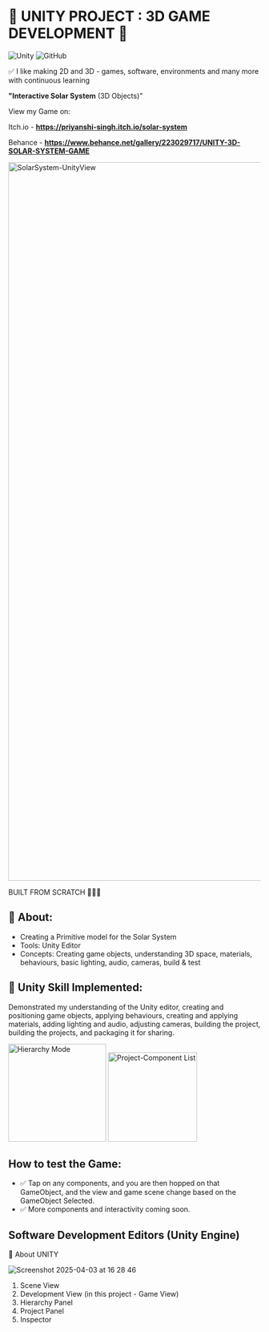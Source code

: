 # 🚀 UNITY PROJECT : 3D GAME DEVELOPMENT 🌌  

![Unity](https://img.shields.io/badge/Unity-100000?style=for-the-badge&logo=unity&logoColor=white) ![GitHub](https://img.shields.io/badge/GitHub-100000?style=for-the-badge&logo=github&logoColor=white)

✅ I like making 2D and 3D - games, software, environments and many more with continuous learning


**"Interactive Solar System** (3D Objects)"

View my Game on: 

Itch.io -  **https://priyanshi-singh.itch.io/solar-system**

Behance -  **https://www.behance.net/gallery/223029717/UNITY-3D-SOLAR-SYSTEM-GAME**


<img width="1433" alt="SolarSystem-UnityView" src="https://github.com/user-attachments/assets/7819d5a2-5e06-4dcc-99ad-5d9e611541ee" />


BUILT FROM SCRATCH 👩🏻‍💻

## 🎯 About:  
- Creating a Primitive model for the Solar System  
- Tools: Unity Editor  
- Concepts: Creating game objects, understanding 3D space, materials, behaviours, basic lighting, audio, cameras, build & test  

## 🚀 Unity Skill Implemented:
Demonstrated my understanding of the Unity editor, creating and positioning game objects, applying behaviours, creating and applying materials, adding lighting and audio, adjusting cameras, building the project, building the projects, and packaging it for sharing.

<img width="195" alt="Hierarchy Mode" src="https://github.com/user-attachments/assets/c8b0ad4f-571c-4cf2-a4fb-65203448911e" />

<img width="178" alt="Project-Component List" src="https://github.com/user-attachments/assets/61df6750-ee28-49fa-bf8f-51bb0f5284ca" />


## How to test the Game:
- ✅ Tap on any components, and you are then hopped on that GameObject, and the view and game scene change based on the GameObject Selected.
- ✅ More components and interactivity coming soon.

## Software Development Editors (Unity Engine)
🚀 About UNITY

![Screenshot 2025-04-03 at 16 28 46](https://github.com/user-attachments/assets/b7483150-abaf-49ba-a34e-5a551f1d890a)

1) Scene View
2) Development View (in this project - Game View)
3) Hierarchy Panel
4) Project Panel
5) Inspector
